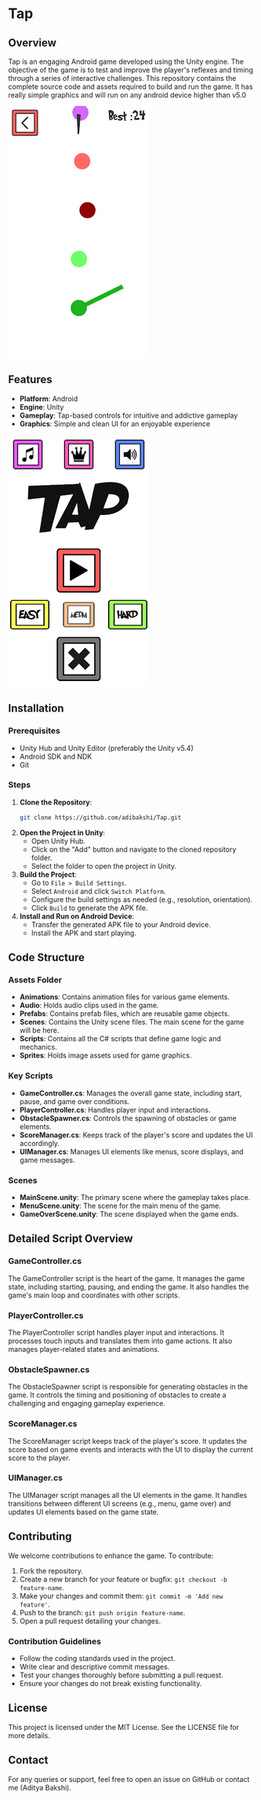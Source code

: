 # Tap

## Overview

Tap is an engaging Android game developed using the Unity engine. The objective of the game is to test and improve the player's reflexes and timing through a series of interactive challenges. This repository contains the complete source code and assets required to build and run the game.
It has really simple graphics and will run on any android device higher than v5.0

![Game Screenshot 1](Game%20Screenshot/Tap_1.png)

## Features

- **Platform**: Android
- **Engine**: Unity
- **Gameplay**: Tap-based controls for intuitive and addictive gameplay
- **Graphics**: Simple and clean UI for an enjoyable experience

![Game Screenshot 2](Game%20Screenshot/Tap_2.png)

## Installation

### Prerequisites

- Unity Hub and Unity Editor (preferably the Unity v5.4)
- Android SDK and NDK
- Git

### Steps

1. **Clone the Repository**:
    ```bash
    git clone https://github.com/adibakshi/Tap.git
    ```
2. **Open the Project in Unity**:
    - Open Unity Hub.
    - Click on the "Add" button and navigate to the cloned repository folder.
    - Select the folder to open the project in Unity.
3. **Build the Project**:
    - Go to `File > Build Settings`.
    - Select `Android` and click `Switch Platform`.
    - Configure the build settings as needed (e.g., resolution, orientation).
    - Click `Build` to generate the APK file.
4. **Install and Run on Android Device**:
    - Transfer the generated APK file to your Android device.
    - Install the APK and start playing.

## Code Structure

### Assets Folder

- **Animations**: Contains animation files for various game elements.
- **Audio**: Holds audio clips used in the game.
- **Prefabs**: Contains prefab files, which are reusable game objects.
- **Scenes**: Contains the Unity scene files. The main scene for the game will be here.
- **Scripts**: Contains all the C# scripts that define game logic and mechanics.
- **Sprites**: Holds image assets used for game graphics.

### Key Scripts

- **GameController.cs**: Manages the overall game state, including start, pause, and game over conditions.
- **PlayerController.cs**: Handles player input and interactions.
- **ObstacleSpawner.cs**: Controls the spawning of obstacles or game elements.
- **ScoreManager.cs**: Keeps track of the player's score and updates the UI accordingly.
- **UIManager.cs**: Manages UI elements like menus, score displays, and game messages.

### Scenes

- **MainScene.unity**: The primary scene where the gameplay takes place.
- **MenuScene.unity**: The scene for the main menu of the game.
- **GameOverScene.unity**: The scene displayed when the game ends.

## Detailed Script Overview

### GameController.cs

The GameController script is the heart of the game. It manages the game state, including starting, pausing, and ending the game. It also handles the game's main loop and coordinates with other scripts.

### PlayerController.cs

The PlayerController script handles player input and interactions. It processes touch inputs and translates them into game actions. It also manages player-related states and animations.

### ObstacleSpawner.cs

The ObstacleSpawner script is responsible for generating obstacles in the game. It controls the timing and positioning of obstacles to create a challenging and engaging gameplay experience.

### ScoreManager.cs

The ScoreManager script keeps track of the player's score. It updates the score based on game events and interacts with the UI to display the current score to the player.

### UIManager.cs

The UIManager script manages all the UI elements in the game. It handles transitions between different UI screens (e.g., menu, game over) and updates UI elements based on the game state.

## Contributing

We welcome contributions to enhance the game. To contribute:

1. Fork the repository.
2. Create a new branch for your feature or bugfix: `git checkout -b feature-name`.
3. Make your changes and commit them: `git commit -m 'Add new feature'`.
4. Push to the branch: `git push origin feature-name`.
5. Open a pull request detailing your changes.

### Contribution Guidelines

- Follow the coding standards used in the project.
- Write clear and descriptive commit messages.
- Test your changes thoroughly before submitting a pull request.
- Ensure your changes do not break existing functionality.

## License

This project is licensed under the MIT License. See the LICENSE file for more details.

## Contact

For any queries or support, feel free to open an issue on GitHub or contact me (Aditya Bakshi).
